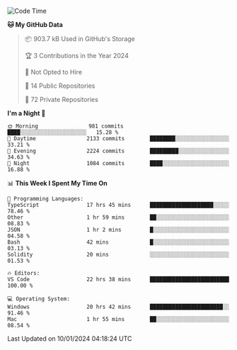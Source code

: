 <!--START_SECTION:waka-->
![Code Time](http://img.shields.io/badge/Code%20Time-5%2C095%20hrs%2056%20mins-blue)

**🐱 My GitHub Data** 

> 📦 903.7 kB Used in GitHub's Storage 
 > 
> 🏆 3 Contributions in the Year 2024
 > 
> 🚫 Not Opted to Hire
 > 
> 📜 14 Public Repositories 
 > 
> 🔑 72 Private Repositories 
 > 
**I'm a Night 🦉** 

```text
🌞 Morning                981 commits         ████░░░░░░░░░░░░░░░░░░░░░   15.28 % 
🌆 Daytime                2133 commits        ████████░░░░░░░░░░░░░░░░░   33.21 % 
🌃 Evening                2224 commits        █████████░░░░░░░░░░░░░░░░   34.63 % 
🌙 Night                  1084 commits        ████░░░░░░░░░░░░░░░░░░░░░   16.88 % 
```


📊 **This Week I Spent My Time On** 

```text
💬 Programming Languages: 
TypeScript               17 hrs 45 mins      ████████████████████░░░░░   78.46 % 
Other                    1 hr 59 mins        ██░░░░░░░░░░░░░░░░░░░░░░░   08.83 % 
JSON                     1 hr 2 mins         █░░░░░░░░░░░░░░░░░░░░░░░░   04.58 % 
Bash                     42 mins             █░░░░░░░░░░░░░░░░░░░░░░░░   03.13 % 
Solidity                 20 mins             ░░░░░░░░░░░░░░░░░░░░░░░░░   01.53 % 

🔥 Editors: 
VS Code                  22 hrs 38 mins      █████████████████████████   100.00 % 

💻 Operating System: 
Windows                  20 hrs 42 mins      ███████████████████████░░   91.46 % 
Mac                      1 hr 55 mins        ██░░░░░░░░░░░░░░░░░░░░░░░   08.54 % 
```


 Last Updated on 10/01/2024 04:18:24 UTC
<!--END_SECTION:waka-->

